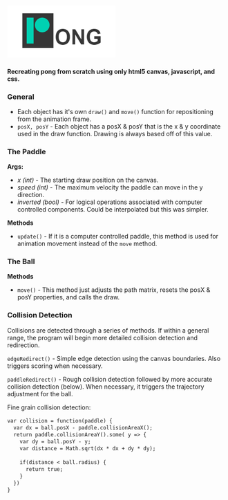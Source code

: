 


![Pong logo](https://github.com/perspicacious-one/pong/blob/master/assets/title.PNG)

#### Recreating pong from scratch using only html5 canvas, javascript, and css.


### General
- Each object has it's own `draw()` and `move()` function for repositioning from the animation frame.
- `posX, posY` - Each object has a posX & posY that is the x & y coordinate used in the draw function. Drawing is always based off of this value.

### The Paddle

**Args:**
- _x (int)_ - The starting draw position on the canvas.
- _speed (int)_ - The maximum velocity the paddle can move in the y direction.
- _inverted (bool)_ - For logical operations associated with computer controlled components. Could be interpolated but this was simpler.

**Methods**
 - `update()` - If it is a computer controlled paddle, this method is used for animation movement instead of the `move` method.

### The Ball

**Methods**

- `move()` - This method just adjusts the path matrix, resets the posX & posY properties, and calls the draw.


### Collision Detection

Collisions are detected through a series of methods. If within a general range, the program will begin more detailed collision detection and redirection.

`edgeRedirect()` - Simple edge detection using the canvas boundaries. Also triggers scoring when necessary.

`paddleRedirect()` - Rough collision detection followed by more accurate collision detection (below). When necessary, it triggers the trajectory adjustment for the ball.


Fine grain collision detection:
```
var collision = function(paddle) {
  var dx = ball.posX - paddle.collisionAreaX();
  return paddle.collisionAreaY().some( y => {
    var dy = ball.posY - y;
    var distance = Math.sqrt(dx * dx + dy * dy);

    if(distance < ball.radius) {
      return true;
    }
  })
}
```
